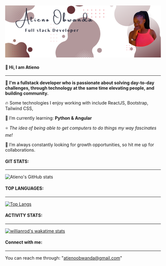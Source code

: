 <a href="url"><img src="/gitCover.png" width="900px" ></a>

#### 👋 Hi, I am **Atieno** 
****

:pushpin: **I'm a fullstack developer who is passionate about solving day-to-day challenges, through technology at the same time elevating people, and building community.**  </br>

:fire: Some technologies I enjoy working with include ReactJS, Bootstrap, Tailwind CSS, </br>

🌱 I’m currently learning: **Python & Angular** </br>

:star: *The idea of being able to get computers to do things my way fascinates me!* </br>

👀 I’m  always constantly looking for growth opportunities, so hit me up for collaborations.  </br>

#### GIT STATS:
****

![Atieno's GitHub stats](https://github-readme-stats.vercel.app/api?username=atienoobwanda&show_icons=true&theme=radical)

#### TOP LANGUAGES:

****

[![Top Langs](https://github-readme-stats.vercel.app/api/top-langs/?username=atienoobwanda)](https://github.com/atienoobwanda/github-readme-stats)

#### ACTIVITY STATS:
****
[![willianrod's wakatime stats](https://github-readme-stats.vercel.app/api/wakatime?username=AtienoObwanda)](https://github.com/atienoobwanda/github-readme-stats)

#### Connect with me:
****
You can reach me through: 
"atienoobwanda@gmail.com" </br>

<!---
AtienoObwanda/AtienoObwanda is a ✨ special ✨ repository because its `README.md` (this file) appears on your GitHub profile.
You can click the Preview link to take a look at your changes.
--->
